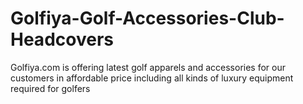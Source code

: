 # Golfiya-Golf-Accessories-Club-Headcovers
Golfiya.com is offering latest golf apparels and accessories for our customers in affordable price including all kinds of luxury equipment required for golfers 
